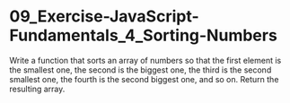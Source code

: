 # 09_Exercise-JavaScript-Fundamentals_4_Sorting-Numbers

Write a function that sorts an array of numbers so that the first element is the smallest one, the second is the biggest one, the third is the second smallest one, the fourth is the second biggest one, and so on. 
Return the resulting array.
